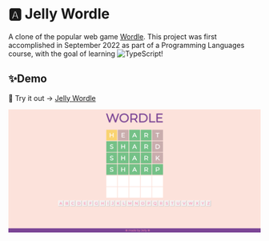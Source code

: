 # :a: Jelly Wordle
A clone of the popular web game [Wordle](https://www.nytimes.com/games/wordle/index.html).
This project was first accomplished in September 2022 as part of a Programming Languages course, with the goal of learning
![TypeScript](https://img.shields.io/badge/-TypeScript-007ACC?style=flat-square&logo=typescript&logoColor=white)!

## ✨Demo
:ribbon: Try it out → [Jelly Wordle](https://anjellyrika.github.io/jelly-wordle/)

![screenshot](./docs/jelly-wordle-screenshot.png)
